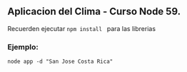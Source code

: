 ## Aplicacion del Clima - Curso Node 59.


Recuerden ejecutar ```npm install ``` para las librerias



### Ejemplo:

```
node app -d "San Jose Costa Rica"
```